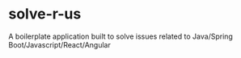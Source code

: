 # solve-r-us
A boilerplate application built to solve issues related to Java/Spring Boot/Javascript/React/Angular
